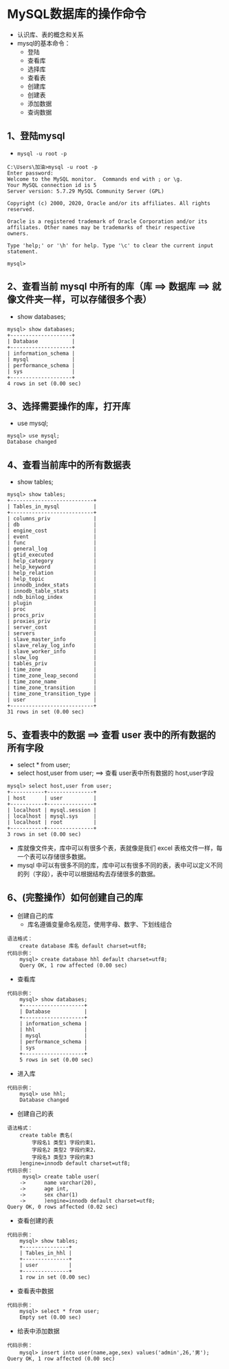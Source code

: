 # MySQL数据库的操作命令

+ 认识库、表的概念和关系
+ mysql的基本命令：
  + 登陆
  + 查看库
  + 选择库
  + 查看表
  + 创建库
  + 创建表
  + 添加数据
  + 查询数据

## 1、登陆mysql

+ `mysql -u root -p`

```mysql
C:\Users\加油>mysql -u root -p
Enter password:
Welcome to the MySQL monitor.  Commands end with ; or \g.
Your MySQL connection id is 5
Server version: 5.7.29 MySQL Community Server (GPL)

Copyright (c) 2000, 2020, Oracle and/or its affiliates. All rights reserved.

Oracle is a registered trademark of Oracle Corporation and/or its
affiliates. Other names may be trademarks of their respective
owners.

Type 'help;' or '\h' for help. Type '\c' to clear the current input statement.

mysql>
```

## 2、查看当前 mysql 中所有的库（库 ==> 数据库 ==> 就像文件夹一样，可以存储很多个表）

+ show databases;

```mysql
mysql> show databases;
+--------------------+
| Database           |
+--------------------+
| information_schema |
| mysql              |
| performance_schema |
| sys                |
+--------------------+
4 rows in set (0.00 sec)
```

## 3、选择需要操作的库，打开库

+ use mysql;

```mysql
mysql> use mysql;
Database changed
```

## 4、查看当前库中的所有数据表

+ show tables;

```mysql
mysql> show tables;
+---------------------------+
| Tables_in_mysql           |
+---------------------------+
| columns_priv              |
| db                        |
| engine_cost               |
| event                     |
| func                      |
| general_log               |
| gtid_executed             |
| help_category             |
| help_keyword              |
| help_relation             |
| help_topic                |
| innodb_index_stats        |
| innodb_table_stats        |
| ndb_binlog_index          |
| plugin                    |
| proc                      |
| procs_priv                |
| proxies_priv              |
| server_cost               |
| servers                   |
| slave_master_info         |
| slave_relay_log_info      |
| slave_worker_info         |
| slow_log                  |
| tables_priv               |
| time_zone                 |
| time_zone_leap_second     |
| time_zone_name            |
| time_zone_transition      |
| time_zone_transition_type |
| user                      |
+---------------------------+
31 rows in set (0.00 sec)
```

## 5、查看表中的数据 ==> 查看 user 表中的所有数据的所有字段

+ select * from user;
+ select host,user from user;  ==> 查看 user表中所有数据的 host,user字段

```mysql
mysql> select host,user from user;
+-----------+---------------+
| host      | user          |
+-----------+---------------+
| localhost | mysql.session |
| localhost | mysql.sys     |
| localhost | root          |
+-----------+---------------+
3 rows in set (0.00 sec)
```

+ 库就像文件夹，库中可以有很多个表，表就像是我们 excel 表格文件一样，每一个表可以存储很多数据。
+ mysql 中可以有很多不同的库，库中可以有很多不同的表，表中可以定义不同的列（字段），表中可以根据结构去存储很多的数据。

## 6、(完整操作）如何创建自己的库

+ 创建自己的库
  + 库名遵循变量命名规范，使用字母、数字、下划线组合

```mysql
语法格式：
	create database 库名 default charset=utf8;
代码示例：
	mysql> create database hhl default charset=utf8;
	Query OK, 1 row affected (0.00 sec)
```

+ 查看库

```mysql
代码示例：
	mysql> show databases;
    +--------------------+
    | Database           |
    +--------------------+
    | information_schema |
    | hhl                |
    | mysql              |
    | performance_schema |
    | sys                |
    +--------------------+
    5 rows in set (0.00 sec)
```

+ 进入库

```mysql
代码示例：
	mysql> use hhl;
	Database changed
```

+ 创建自己的表

```mysql
语法格式：
	create table 表名(
        字段名1 类型1 字段约束1，
        字段名2 类型2 字段约束2，
        字段名3 类型3 字段约束3
    )engine=innodb default charset=utf8;
代码示例：
	 mysql> create table user(
    ->      name varchar(20),
    ->      age int,
    ->      sex char(1)
    ->      )engine=innodb default charset=utf8;
Query OK, 0 rows affected (0.02 sec)
```

+ 查看创建的表

```mysql
代码示例：
    mysql> show tables;
    +---------------+
    | Tables_in_hhl |
    +---------------+
    | user          |
    +---------------+
    1 row in set (0.00 sec)
```

+ 查看表中数据

```mysql
代码示例：
	mysql> select * from user;
	Empty set (0.00 sec)
```

+ 给表中添加数据

```mysql
代码示例：
	mysql> insert into user(name,age,sex) values('admin',26,'男');
Query OK, 1 row affected (0.00 sec)
```

